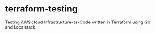 # terraform-testing
Testing AWS cloud Infrastructure-as-Code written in Terraform using Go and Localstack. 
